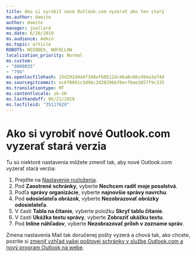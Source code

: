 ```yaml
---
title: Ako si vyrobiť nové Outlook.com vyzerať ako ten starý
ms.author: daeite
author: daeite
manager: joallard
ms.date: 6/20/2019
ms.audience: Admin
ms.topic: article
ROBOTS: NOINDEX, NOFOLLOW
localization_priority: Normal
ms.custom:
- "8000035"
- "794"
ms.openlocfilehash: 15d292d4d4f348ef60512dc46a0c66c494a3a74d
ms.sourcegitcommit: ec6f8091c3d96c2d28296b70ecf6ee2857f9c335
ms.translationtype: MT
ms.contentlocale: sk-SK
ms.lasthandoff: 06/21/2019
ms.locfileid: "35117628"
---
```

# <a name="how-to-make-the-new-outlookcom-look-like-the-old-version"></a>Ako si vyrobiť nové Outlook.com vyzerať stará verzia

Tu sú niektoré nastavenia môžete zmeniť tak, aby nové Outlook.com vyzerať stará verzia:

1. Prejdite na [Nastavenie rozloženia](https://outlook.live.com/mail/options/mail/layout).
1. Pod **Zaostrené schránky**, vyberte **Nechcem radiť moje posolstvá**.
1. Podľa **správy organizácie**, vyberte **najnovšie správy navrchu**.
1. Pod **odosielateľa obrázok**, vyberte **Nezobrazovať obrázky odosielateľa**.
1. V časti **Tabla na čítanie**, vyberte položku **Skryť tablu čítanie**.
1. V časti **Ukážka textu správy**, vyberte **Zobraziť ukážku textu**.
1. Pod **Inline náhľadov**, vyberte **Nezobrazovať príloh v zozname správ**.

Zmena nastavenia Mail tak doručenej pošty vyzerá a chová tak, ako chcete, pozrite si [zmeniť vzhľad vašej poštovej schránky v službe Outlook.com a nový program Outlook na webe](https://support.office.com/article/b41c2ecb-f23c-42b3-b7f8-659646d5e58c?wt.mc_id=Office_Outlook_com_Alchemy).